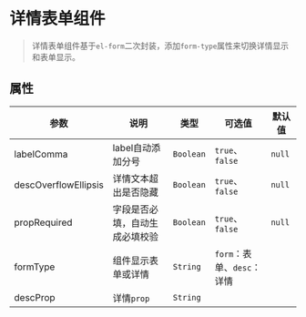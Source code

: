 # 详情表单组件

> 详情表单组件基于`el-form`二次封装，添加`form-type`属性来切换详情显示和表单显示。

## 属性

| 参数                   | 说明              | 类型        | 可选值                 | 默认值  |
|----------------------|-----------------|-----------|---------------------|------|
| labelComma           | label自动添加分号     | `Boolean` | `true`、`false`      | `null` |
| descOverflowEllipsis | 详情文本超出是否隐藏      | `Boolean` | `true`、`false`      | `null` |
| propRequired | 字段是否必填，自动生成必填校验 | `Boolean` | `true`、`false`      | `null` |
| formType             | 组件显示表单或详情       | `String`  | `form`：表单、`desc`：详情 |  |
| descProp             | 详情`prop`        | `String`  |  |  |
